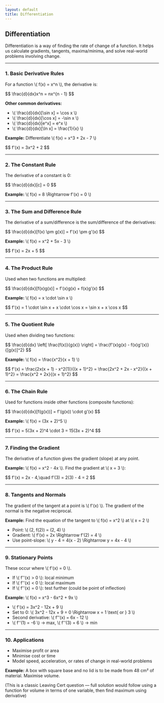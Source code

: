 ```yaml
---
layout: default
title: Differentiation
---
```


<div>
  <h2>Differentiation</h2>

  <p>Differentiation is a way of finding the rate of change of a function. It helps us calculate gradients, tangents, maxima/minima, and solve real-world problems involving change.</p>

  <hr>

  <h3>1. Basic Derivative Rules</h3>
  <p>For a function \( f(x) = x^n \), the derivative is:</p>
  <div>$$
  \frac{d}{dx}x^n = nx^{n - 1}
  $$</div>

  <p><strong>Other common derivatives:</strong></p>
  <ul>
    <li>\( \frac{d}{dx}[\sin x] = \cos x \)</li>
    <li>\( \frac{d}{dx}[\cos x] = -\sin x \)</li>
    <li>\( \frac{d}{dx}[e^x] = e^x \)</li>
    <li>\( \frac{d}{dx}[\ln x] = \frac{1}{x} \)</li>
  </ul>

  <p><strong>Example:</strong> Differentiate \( f(x) = x^3 + 2x - 7 \)</p>
  <div>$$
  f'(x) = 3x^2 + 2
  $$</div>

  <hr>

  <h3>2. The Constant Rule</h3>
  <p>The derivative of a constant is 0:</p>
  <div>$$
  \frac{d}{dx}[c] = 0
  $$</div>
  <p><strong>Example:</strong> \( f(x) = 8 \Rightarrow f'(x) = 0 \)</p>

  <hr>

  <h3>3. The Sum and Difference Rule</h3>
  <p>The derivative of a sum/difference is the sum/difference of the derivatives:</p>
  <div>$$
  \frac{d}{dx}[f(x) \pm g(x)] = f'(x) \pm g'(x)
  $$</div>

  <p><strong>Example:</strong> \( f(x) = x^2 + 5x - 3 \)</p>
  <div>$$
  f'(x) = 2x + 5
  $$</div>

  <hr>

  <h3>4. The Product Rule</h3>
  <p>Used when two functions are multiplied:</p>
  <div>$$
  \frac{d}{dx}[f(x)g(x)] = f'(x)g(x) + f(x)g'(x)
  $$</div>

  <p><strong>Example:</strong> \( f(x) = x \cdot \sin x \)</p>
  <div>$$
  f'(x) = 1 \cdot \sin x + x \cdot \cos x = \sin x + x \cos x
  $$</div>

  <hr>

  <h3>5. The Quotient Rule</h3>
  <p>Used when dividing two functions:</p>
  <div>$$
  \frac{d}{dx} \left[ \frac{f(x)}{g(x)} \right] = \frac{f'(x)g(x) - f(x)g'(x)}{[g(x)]^2}
  $$</div>

  <p><strong>Example:</strong> \( f(x) = \frac{x^2}{x + 1} \)</p>
  <div>$$
  f'(x) = \frac{2x(x + 1) - x^2(1)}{(x + 1)^2} = \frac{2x^2 + 2x - x^2}{(x + 1)^2} = \frac{x^2 + 2x}{(x + 1)^2}
  $$</div>

  <hr>

  <h3>6. The Chain Rule</h3>
  <p>Used for functions inside other functions (composite functions):</p>
  <div>$$
  \frac{d}{dx}[f(g(x))] = f'(g(x)) \cdot g'(x)
  $$</div>

  <p><strong>Example:</strong> \( f(x) = (3x + 2)^5 \)</p>
  <div>$$
  f'(x) = 5(3x + 2)^4 \cdot 3 = 15(3x + 2)^4
  $$</div>

  <hr>

  <h3>7. Finding the Gradient</h3>
  <p>The derivative of a function gives the gradient (slope) at any point.</p>

  <p><strong>Example:</strong> \( f(x) = x^2 - 4x \). Find the gradient at \( x = 3 \):</p>
  <div>$$
  f'(x) = 2x - 4,\quad f'(3) = 2(3) - 4 = 2
  $$</div>

  <hr>

  <h3>8. Tangents and Normals</h3>
  <p>The gradient of the tangent at a point is \( f'(x) \). The gradient of the normal is the negative reciprocal.</p>

  <p><strong>Example:</strong> Find the equation of the tangent to \( f(x) = x^2 \) at \( x = 2 \)</p>
  <ul>
    <li>Point: \( (2, f(2)) = (2, 4) \)</li>
    <li>Gradient: \( f'(x) = 2x \Rightarrow f'(2) = 4 \)</li>
    <li>Use point-slope: \( y - 4 = 4(x - 2) \Rightarrow y = 4x - 4 \)</li>
  </ul>

  <hr>

  <h3>9. Stationary Points</h3>
  <p>These occur where \( f'(x) = 0 \).</p>
  <ul>
    <li>If \( f''(x) > 0 \): local minimum</li>
    <li>If \( f''(x) < 0 \): local maximum</li>
    <li>If \( f''(x) = 0 \): test further (could be point of inflection)</li>
  </ul>

  <p><strong>Example:</strong> \( f(x) = x^3 - 6x^2 + 9x \)</p>
  <ul>
    <li>\( f'(x) = 3x^2 - 12x + 9 \)</li>
    <li>Set to 0: \( 3x^2 - 12x + 9 = 0 \Rightarrow x = 1 \text{ or } 3 \)</li>
    <li>Second derivative: \( f''(x) = 6x - 12 \)</li>
    <li>\( f''(1) = -6 \) → max, \( f''(3) = 6 \) → min</li>
  </ul>

  <hr>

  <h3>10. Applications</h3>
  <ul>
    <li>Maximise profit or area</li>
    <li>Minimise cost or time</li>
    <li>Model speed, acceleration, or rates of change in real-world problems</li>
  </ul>

  <p><strong>Example:</strong> A box with square base and no lid is to be made from 48 cm² of material. Maximise volume.</p>
  <p>(This is a classic Leaving Cert question — full solution would follow using a function for volume in terms of one variable, then find maximum using derivative)</p>

</div>
